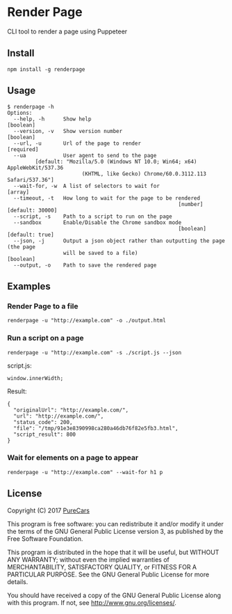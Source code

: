 # Render Page

CLI tool to render a page using Puppeteer

## Install

`npm install -g renderpage`

## Usage

```
$ renderpage -h
Options:
  --help, -h      Show help                                            [boolean]
  --version, -v   Show version number                                  [boolean]
  --url, -u       Url of the page to render                           [required]
  --ua            User agent to send to the page
         [default: "Mozilla/5.0 (Windows NT 10.0; Win64; x64) AppleWebKit/537.36
                        (KHTML, like Gecko) Chrome/60.0.3112.113 Safari/537.36"]
  --wait-for, -w  A list of selectors to wait for                        [array]
  --timeout, -t   How long to wait for the page to be rendered
                                                       [number] [default: 30000]
  --script, -s    Path to a script to run on the page
  --sandbox       Enable/Disable the Chrome sandbox mode
                                                       [boolean] [default: true]
  --json, -j      Output a json object rather than outputting the page (the page
                  will be saved to a file)                             [boolean]
  --output, -o    Path to save the rendered page
```

## Examples

### Render Page to a file

`renderpage -u "http://example.com" -o ./output.html`

### Run a script on a page

`renderpage -u "http://example.com" -s ./script.js --json`

script.js:

`window.innerWidth;`

Result:

```
{
  "originalUrl": "http://example.com/",
  "url": "http://example.com/",
  "status_code": 200,
  "file": "/tmp/91e3e8390998ca280a46db76f82e5fb3.html",
  "script_result": 800
}
```

### Wait for elements on a page to appear

`renderpage -u "http://example.com" --wait-for h1 p`

## License

Copyright (C) 2017 [PureCars](http://purecars.com)

This program is free software: you can redistribute it and/or modify it under the terms of the GNU General Public License version 3, as published
by the Free Software Foundation.

This program is distributed in the hope that it will be useful, but WITHOUT ANY WARRANTY; without even the implied warranties of MERCHANTABILITY, SATISFACTORY QUALITY, or FITNESS FOR A PARTICULAR PURPOSE.  See the GNU General Public License for more details.

You should have received a copy of the GNU General Public License along with this program.  If not, see <http://www.gnu.org/licenses/>.
